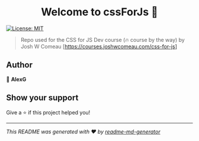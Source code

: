 <h1 align="center">Welcome to cssForJs 👋</h1>
<p>
  <a href="#" target="_blank">
    <img alt="License: MIT" src="https://img.shields.io/badge/License-MIT-yellow.svg" />
  </a>
</p>

> Repo used for the CSS for JS Dev  course (🔥 course by the way) by Josh W Comeau [https://courses.joshwcomeau.com/css-for-js] 

## Author

👤 **AlexG**


## Show your support

Give a ⭐️ if this project helped you!

***
_This README was generated with ❤️ by [readme-md-generator](https://github.com/kefranabg/readme-md-generator)_